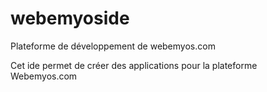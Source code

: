 # webemyoside
Plateforme de développement de webemyos.com

Cet ide permet de créer des applications pour la plateforme Webemyos.com
